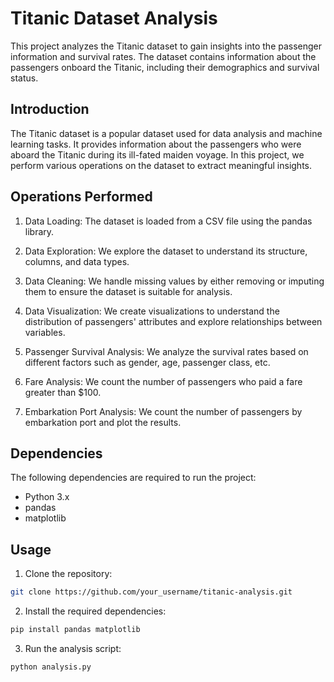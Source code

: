 # Titanic Dataset Analysis

This project analyzes the Titanic dataset to gain insights into the passenger information and survival rates. The dataset contains information about the passengers onboard the Titanic, including their demographics and survival status.

## Introduction

The Titanic dataset is a popular dataset used for data analysis and machine learning tasks. It provides information about the passengers who were aboard the Titanic during its ill-fated maiden voyage. In this project, we perform various operations on the dataset to extract meaningful insights.

## Operations Performed

1. Data Loading: The dataset is loaded from a CSV file using the pandas library.

2. Data Exploration: We explore the dataset to understand its structure, columns, and data types.

3. Data Cleaning: We handle missing values by either removing or imputing them to ensure the dataset is suitable for analysis.

4. Data Visualization: We create visualizations to understand the distribution of passengers' attributes and explore relationships between variables.

5. Passenger Survival Analysis: We analyze the survival rates based on different factors such as gender, age, passenger class, etc.

6. Fare Analysis: We count the number of passengers who paid a fare greater than $100.

7. Embarkation Port Analysis: We count the number of passengers by embarkation port and plot the results.

## Dependencies

The following dependencies are required to run the project:

- Python 3.x
- pandas
- matplotlib

## Usage

1. Clone the repository:

```bash
git clone https://github.com/your_username/titanic-analysis.git
```

2. Install the required dependencies:

```bash
pip install pandas matplotlib
```

3. Run the analysis script:

```bash
python analysis.py



